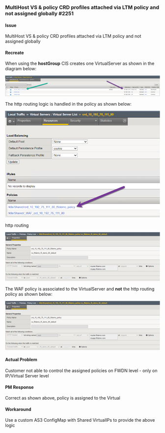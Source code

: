 ### MultiHost VS & policy CRD profiles attached via LTM policy and not assigned globally #2251

#### Issue

MultiHost VS & policy CRD profiles attached via LTM policy and not assigned globally

#### Recreate

When using the **hostGroup** CIS creates one VirtualServer as shown in the diagram below:

![virtual](https://github.com/mdditt2000/kubernetes-1-19/blob/master/cis%202.8/github/2251/diagram/2022-03-09_13-03-48.png)

The http routing logic is handled in the policy as shown below:

![policy](https://github.com/mdditt2000/kubernetes-1-19/blob/master/cis%202.8/github/2251/diagram/2022-03-09_13-09-40.png)

http routing

![routing](https://github.com/mdditt2000/kubernetes-1-19/blob/master/cis%202.8/github/2251/diagram/2022-03-09_13-10-23.png)


The WAF policy is associated to the VirtualServer and **not** the http routing policy as shown below:

![virtual](https://github.com/mdditt2000/kubernetes-1-19/blob/master/cis%202.8/github/2251/diagram/2022-03-09_13-10-23.png)

#### Actual Problem

Customer not able to control the assigned policies on FWDN level - only on IP/Virtual Server level

#### PM Response 

Correct as shown above, policy is assigned to the Virtual

#### Workaround

Use a custom AS3 ConfigMap with Shared VirtualIPs to provide the above logic